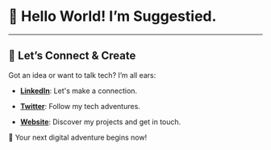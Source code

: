 # 👋 Hello World! I’m Suggestied.

---


## 🎉 Let’s Connect & Create

Got an idea or want to talk tech? I’m all ears:

- **[LinkedIn](https://nl.linkedin.com/in/keke-kusters-a77551290)**: Let's make a connection.
- **[Twitter](https://twitter.com/suggestied)**: Follow my tech adventures.

- **[Website](http://suggestied.com)**: Discover my projects and get in touch.

🌟 Your next digital adventure begins now!
